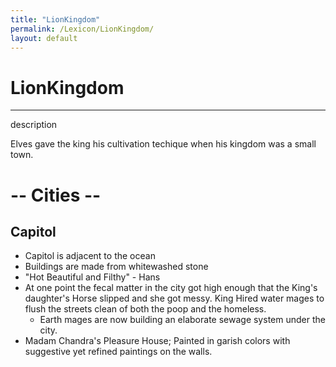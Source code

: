 ```yaml
---
title: "LionKingdom"
permalink: /Lexicon/LionKingdom/
layout: default
---
```

# LionKingdom
---
description


Elves gave the king his cultivation techique when his kingdom was a small town.
# -- Cities --
## Capitol
- Capitol is adjacent to the ocean
- Buildings are made from whitewashed stone
- "Hot Beautiful and Filthy" - Hans
- At one point the fecal matter in the city got high enough that the King's daughter's Horse slipped and she got messy. King Hired water mages to flush the streets clean of both the poop and the homeless.
	- Earth mages are now building an elaborate sewage system under the city.
- Madam Chandra's Pleasure House; Painted in garish colors with suggestive yet refined paintings on the walls.